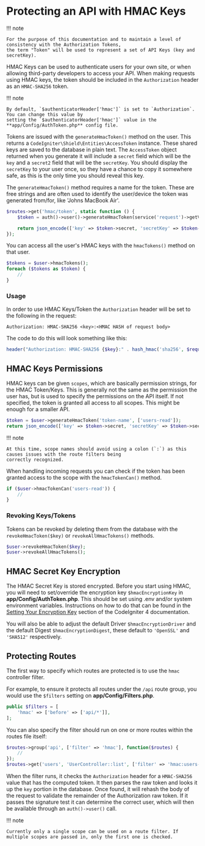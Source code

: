 # Protecting an API with HMAC Keys

!!! note

    For the purpose of this documentation and to maintain a level of consistency with the Authorization Tokens,
    the term "Token" will be used to represent a set of API Keys (key and secretKey).

HMAC Keys can be used to authenticate users for your own site, or when allowing third-party developers to access your
API. When making requests using HMAC keys, the token should be included in the `Authorization` header as an
`HMAC-SHA256` token.

!!! note

    By default, `$authenticatorHeader['hmac']` is set to `Authorization`. You can change this value by
    setting the `$authenticatorHeader['hmac']` value in the **app/Config/AuthToken.php** config file.

Tokens are issued with the `generateHmacToken()` method on the user. This returns a
`CodeIgniter\Shield\Entities\AccessToken` instance. These shared keys are saved to the database in plain text. The
`AccessToken` object returned when you generate it will include a `secret` field which will be the `key` and a `secret2`
field that will be the `secretKey`. You should display the `secretKey` to your user once, so they have a chance to copy
it somewhere safe, as this is the only time you should reveal this key.

The `generateHmacToken()` method requires a name for the token. These are free strings and are often used to identify
the user/device the token was generated from/for, like 'Johns MacBook Air'.

```php
$routes->get('hmac/token', static function () {
    $token = auth()->user()->generateHmacToken(service('request')->getVar('token_name'));

    return json_encode(['key' => $token->secret, 'secretKey' => $token->secret2]);
});
```

You can access all the user's HMAC keys with the `hmacTokens()` method on that user.

```php
$tokens = $user->hmacTokens();
foreach ($tokens as $token) {
    //
}
```

### Usage

In order to use HMAC Keys/Token the `Authorization` header will be set to the following in the request:

```
Authorization: HMAC-SHA256 <key>:<HMAC HASH of request body>
```

The code to do this will look something like this:

```php
header("Authorization: HMAC-SHA256 {$key}:" . hash_hmac('sha256', $requestBody, $secretKey));
```

## HMAC Keys Permissions

HMAC keys can be given `scopes`, which are basically permission strings, for the HMAC Token/Keys. This is generally not
the same as the permission the user has, but is used to specify the permissions on the API itself. If not specified, the
token is granted all access to all scopes. This might be enough for a smaller API.

```php
$token = $user->generateHmacToken('token-name', ['users-read']);
return json_encode(['key' => $token->secret, 'secretKey' => $token->secret2]);
```

!!! note

    At this time, scope names should avoid using a colon (`:`) as this causes issues with the route filters being
    correctly recognized.

When handling incoming requests you can check if the token has been granted access to the scope with the `hmacTokenCan()` method.

```php
if ($user->hmacTokenCan('users-read')) {
    //
}
```

### Revoking Keys/Tokens

Tokens can be revoked by deleting them from the database with the `revokeHmacToken($key)` or `revokeAllHmacTokens()` methods.

```php
$user->revokeHmacToken($key);
$user->revokeAllHmacTokens();
```

## HMAC Secret Key Encryption

The HMAC Secret Key is stored encrypted.  Before you start using HMAC, you will need to set/override the encryption key
`$hmacEncryptionKey` in **app/Config/AuthToken.php**. This should be set using .env and/or system environment variables.
Instructions on how to do that can be found in the
[Setting Your Encryption Key](https://codeigniter.com/user_guide/libraries/encryption.html#setting-your-encryption-key)
section of the CodeIgniter 4 documentation.

You will also be able to adjust the default Driver `$hmacEncryptionDriver` and the default Digest
`$hmacEncryptionDigest`, these default to `'OpenSSL'` and `'SHA512'` respectively.


## Protecting Routes

The first way to specify which routes are protected is to use the `hmac` controller filter.

For example, to ensure it protects all routes under the `/api` route group, you would use the `$filters` setting
on **app/Config/Filters.php**.

```php
public $filters = [
    'hmac' => ['before' => ['api/*']],
];
```

You can also specify the filter should run on one or more routes within the routes file itself:

```php
$routes->group('api', ['filter' => 'hmac'], function($routes) {
    //
});
$routes->get('users', 'UserController::list', ['filter' => 'hmac:users-read']);
```

When the filter runs, it checks the `Authorization` header for a `HMAC-SHA256` value that has the computed token. It then
parses the raw token and looks it up the `key` portion in the database. Once found, it will rehash the body of the request
to validate the remainder of the Authorization raw token.  If it passes the signature test it can determine the correct user,
which will then be available through an `auth()->user()` call.

!!! note

    Currently only a single scope can be used on a route filter. If multiple scopes are passed in, only the first one is checked.

